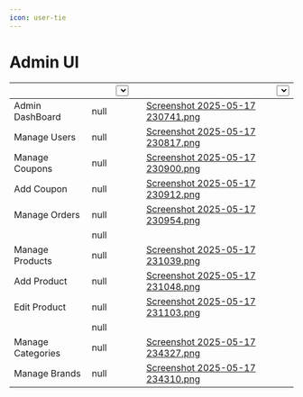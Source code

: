 ```yaml
---
icon: user-tie
---
```


# Admin UI

<table data-card-size="large" data-view="cards" data-full-width="true"><thead><tr><th></th><th data-type="rating" data-max="5"></th><th data-hidden><select></select></th><th data-hidden data-type="users" data-multiple></th><th data-hidden data-card-cover data-type="files"></th><th data-hidden><select></select></th></tr></thead><tbody><tr><td>Admin DashBoard</td><td>null</td><td></td><td></td><td><a href="../../.gitbook/assets/Screenshot 2025-05-17 230741.png">Screenshot 2025-05-17 230741.png</a></td><td></td></tr><tr><td>Manage Users</td><td>null</td><td></td><td></td><td><a href="../../.gitbook/assets/Screenshot 2025-05-17 230817.png">Screenshot 2025-05-17 230817.png</a></td><td></td></tr><tr><td>Manage Coupons</td><td>null</td><td></td><td></td><td><a href="../../.gitbook/assets/Screenshot 2025-05-17 230900.png">Screenshot 2025-05-17 230900.png</a></td><td></td></tr><tr><td>Add Coupon</td><td>null</td><td></td><td></td><td><a href="../../.gitbook/assets/Screenshot 2025-05-17 230912.png">Screenshot 2025-05-17 230912.png</a></td><td></td></tr><tr><td>Manage Orders</td><td>null</td><td></td><td></td><td><a href="../../.gitbook/assets/Screenshot 2025-05-17 230954.png">Screenshot 2025-05-17 230954.png</a></td><td></td></tr><tr><td></td><td>null</td><td></td><td></td><td></td><td></td></tr><tr><td>Manage Products</td><td>null</td><td></td><td></td><td><a href="../../.gitbook/assets/Screenshot 2025-05-17 231039.png">Screenshot 2025-05-17 231039.png</a></td><td></td></tr><tr><td>Add Product</td><td>null</td><td></td><td></td><td><a href="../../.gitbook/assets/Screenshot 2025-05-17 231048.png">Screenshot 2025-05-17 231048.png</a></td><td></td></tr><tr><td>Edit Product</td><td>null</td><td></td><td></td><td><a href="../../.gitbook/assets/Screenshot 2025-05-17 231103.png">Screenshot 2025-05-17 231103.png</a></td><td></td></tr><tr><td></td><td>null</td><td></td><td></td><td></td><td></td></tr><tr><td>Manage Categories</td><td>null</td><td></td><td></td><td><a href="../../.gitbook/assets/Screenshot 2025-05-17 234327.png">Screenshot 2025-05-17 234327.png</a></td><td></td></tr><tr><td>Manage Brands</td><td>null</td><td></td><td></td><td><a href="../../.gitbook/assets/Screenshot 2025-05-17 234310.png">Screenshot 2025-05-17 234310.png</a></td><td></td></tr></tbody></table>

